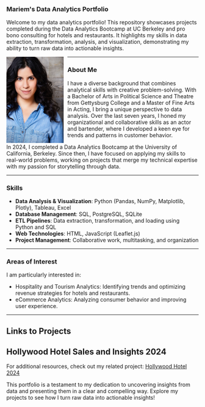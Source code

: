 ### Mariem's Data Analytics Portfolio

Welcome to my data analytics portfolio! This repository showcases projects completed during the Data Analytics Bootcamp at UC Berkeley and pro bono consulting for hotels and restaurants. It highlights my skills in data extraction, transformation, analysis, and visualization, demonstrating my ability to turn raw data into actionable insights.


<img src="mariem_diaz.jpg" alt="Mariem Diaz" width="150" align="left" style="margin-right: 10px;">



---

### **About Me**
I have a diverse background that combines analytical skills with creative problem-solving. With a Bachelor of Arts in Political Science and Theatre from Gettysburg College and a Master of Fine Arts in Acting, I bring a unique perspective to data analysis. Over the last seven years, I honed my organizational and collaborative skills as an actor and bartender, where I developed a keen eye for trends and patterns in customer behavior.

In 2024, I completed a Data Analytics Bootcamp at the University of California, Berkeley. Since then, I have focused on applying my skills to real-world problems, working on projects that merge my technical expertise with my passion for storytelling through data.

---

### **Skills**
- **Data Analysis & Visualization**: Python (Pandas, NumPy, Matplotlib, Plotly), Tableau, Excel
- **Database Management**: SQL, PostgreSQL, SQLite
- **ETL Pipelines**: Data extraction, transformation, and loading using Python and SQL
- **Web Technologies**: HTML, JavaScript (Leaflet.js)
- **Project Management**: Collaborative work, multitasking, and organization

---

### **Areas of Interest**
I am particularly interested in:
- Hospitality and Tourism Analytics: Identifying trends and optimizing revenue strategies for hotels and restaurants.
- eCommerce Analytics: Analyzing consumer behavior and improving user experience.

---
## **Links to Projects**
## Hollywood Hotel Sales and Insights 2024
For additional resources, check out my related project:
[Hollywood Hotel 2024](https://github.com/mariemsdiaz/hollywood_hotel_insights.git)

This portfolio is a testament to my dedication to uncovering insights from data and presenting them in a clear and compelling way. Explore my projects to see how I turn raw data into actionable insights!

